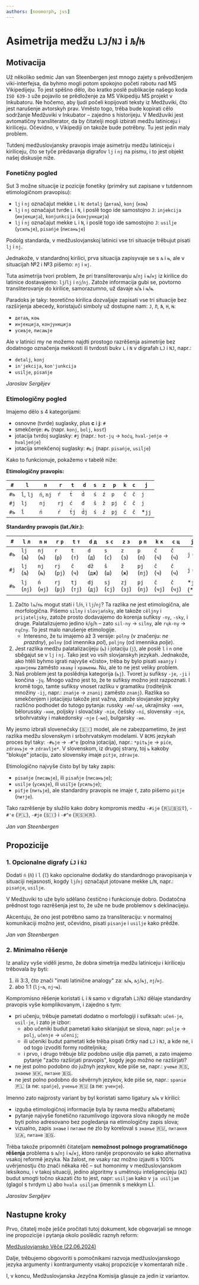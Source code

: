 ```yaml
---
authors: [noomorph, jvs]
---
```


# Asimetrija medžu `LJ`/`NJ` i `Љ`/`Њ`

## Motivacija

Už několiko sedmic Jan van Steenbergen jest mnogo zajety s prěvodženjem viki-interfejsa, da byhmo mogli potom spokojno početi rabotu nad MS Vikipedijeju. To jest spěšno dělo, ibo kratko poslě publikacije našego koda `ISO 639-3` uže pojavilo se prědloženje za MS Vikipediju MS projekt v Inkubatoru. Ne hočemo, aby ljudi počeli kopijovati teksty iz Medžuviki, čto jest narušenje avtorskyh prav. Vměsto togo, trěba bude kopirati cělo sodržanje Medžuviki v Inkubator – zajedno s historijeju. V Medžuviki jest avtomatičny transliterator, da by čitatelji mogli izbirati medžu latiniceju i kiriliceju. Očevidno, v Vikipediji on takože bude potrěbny. Tu jest jedin maly problem.

Tutdenj medžuslovjansky pravopis imaje asimetriju medžu latiniceju i kiriliceju, čto se tyče prědavanja digrafov `lj` i `nj` na pismu, i to jest objekt našej diskusije niže.

<!-- truncate -->

### Fonetičny pogled

Sut 3 možne situacije iz pozicije fonetiky (priměry sut zapisane v tutdennom etimologičnom pravopisu):

-   `lj` i `nj` označajut mekke `L` i `N`: `detalj` (`детаљ`), `konj` (`коњ`)
-   `lj` i `nj` označajut tvrde `L` i `N`, i poslě togo ide samostojno `J`: `injekcija`
    (`инјекција`), `konjunkcija` (`конјункција`)
-   `lj` i `nj` označajut mekke `L` i `N`, i poslě togo ide samostojno `J`: `usiĺje` (`усильје`),
    `pisańje` (`писаньје`)

Podolg standarda, v medžuslovjanskoj latinici vse tri situacije trěbujut pisati `lj` i `nj`.

Jednakože, v standardnoj kirilici, prva situacija zapisyvaje se s `љ` i `њ`, ale v situacijah №2 i №3 pišemo: `лј` i `нј`.

Tuta asimetrija tvori problem, že pri transliterovanju `љ`/`лј` i `њ`/`нј` iz kirilice do latinice dostavajemo: `lj`/`lj` i `nj`/`nj`. Zatože informacija gubi se, povtorno transliterovanje do kirilice, samorazumno, už davaje `љ`/`љ` i `њ`/`њ`.

Paradoks je taky: teoretično kirilica dozvaljaje zapisati vse tri situacije bez razširjenja abecedy, koristajuči  simboly už dostupne nam: `Ј`, `Л`, `Љ`, `Н`, `Њ`:

-   `детаљ`, `коњ`
-   `инјекција`, `конјункција`
-   `усиљје`, `писањје`

Ale v latinici my ne možemo najdti prostogo razrěšenja asimetrije bez dodatnogo označenja mekkosti ili tvrdosti bukv `L` i `N` v digrafah `LJ` i `NJ`, napr.:

-   `detalj`, `konj`
-   `in'jekcija`, `kon'junkcija`
-   `usiĺje`, `pisańje`

_Jaroslav Sergějev_

### Etimologičny pogled

Imajemo dělo s 4 kategorijami:

-   osnovne (tvrde) suglasky, plus **c** i **j**: `#`
-   smekčenje: `#ь` (napr. `konj`, `bolj`, `kosť`)
-   jotacija tvrdoj suglasky: `#j` (napr.: `hot-jų` → `hoćų`, `hval-jeńje` → `hvaljeńje`)
-   jotacija smekčenoj suglasky: `#ьj` (napr. `pisańje`, `usiĺje`)

Kako to funkcionuje, pokažemo v tabelě niže:

**Etimologičny pravopis:**

| `#`  | `l`       | `n`       | `r`  | `t`   | `d`   | `s` | `z` | `p`  | `k` | `c` | `j`    |
|------|-----------|-----------|------|-------|-------|-----|-----|------|-----|-----|--------|
| `#ь` | `ĺ`, `lj` | `ń`, `nj` | `ŕ`  | `t́`  | `d́`  | `ś` | `ź` | `p`  | `č` | `č` | `j`    |
| `#j` | `lj`      | `nj`      | `rj` | `ć`   | `đ`   | `š` | `ž` | `pj` | `č` | `č` | `j`    |
| `#ь` | `ĺ`       | `ń`       | `ŕ`  | `t́j` | `d́j` | `ś` | `ź` | `pj` | `č` | `č` | \*`jj` |

**Standardny pravopis (lat./kir.):**

| `#`  | `l` `л`     | `n` `н`    | `r` `р`     | `t` `т`     | `d` `д`     | `s` `с`     | `z` `з`     | `p` `п`     | `k` `к`    | `c` `ц`    | `j` `ј`         |
|------|-------------|------------|-------------|-------------|-------------|-------------|-------------|-------------|------------|------------|-----------------|
| `#ь` | `lj` (`љ`)  | `nj` (`њ`) | `r` (`р`)   | `t` (`т`)   | `d` (`д`)   | `s` (`с`)   | `z` (`з`)   | `p` (`п`)   | `č` (`ч`)  | `č` (`ч`)  | `j` (`ј`)       |
| `#j` | `lj` (`љ`)  | `nj` (`њ`) | `rj` (`рј`) | `č` (`ч`)   | `dž` (`дж`) | `š` (`ш`)   | `ž` (`ж`)   | `pj` (`пј`) | `č` (`ч`)  | `č` (`ч`)  | `j` (`ј`)       |
| `#ь` | `lj` (`лј`) | `ń` (`нј`) | `rj` (`рј`) | `tj` (`тј`) | `dj` (`дј`) | `sj` (`сј`) | `zj` (`зј`) | `pj` (`пј`) | `č` (`чј`) | `č` (`чј`) | \*`jj` (\*`јј`) |

1. Začto `lь`/`nь` mogut stati i `ĺ`/`ń`, i `lj`/`nj`? Ta razlika ne jest etimologična, ale morfologična.
Pišemo `siĺny` i `slovjańsky`, ale takože `cěljny` i `prijateljsky`, zatože prosto dodavajemo do korenja sufiksy `-ny`, `-sky`, i druge. Palatalizujemo jedino `k`/`g`/`h` – zato `sil-ny` → `siĺny`, ale `rųk-ny` → `rųčny`. To jest malo narušenje etimologije.
    * Interesno, že tu imajemo až 3 versije: `pȯlny` (v značenju: _ne prazdny_), `poĺny`
(od imennika _pol_), `poljny` (od imennika _polje_).
2. Jest razlika medžu palatalizacijeju (`ь`) i jotaciju (`j`), ale poslě `l` i `n` one sběgajut se v `lj` i `nj`. Tako jest vo vsih slovjanskyh jezykah. Jednakože, ako htěli byhmo igrati najvyše «čisto», trěba by bylo pisati `хвалју` i `хранјены` zaměsto `хваљу` i `храњены`. Nu, ale to ne jest veliky problem.
3. Naš problem jest ta poslědnja kategorija (`ьј`). Tvoret ju sufiksy `-je`, `-ji` i končina `-jų`. Mnogo važno jest to, že te sufiksy možno jest razpoznati. I kromě togo, tamte sufiksy vnoset razliku v gramatiku (roditeljnik množiny `-ij`, napr.: `znańje` → `znanij` zaměsto `znanj`). Razlika so smekčenjem i jotacijeju takože jest važna, zatože slovjanske jezyky različno podhodet do tutogo pytanja: russky `-ие`/`-ье`, ukrajinsky `-ння`, bělorussky
`-нне`, poljsky i slovačsky `-nie`, češsky `-ní`, slovensky `-nje`, srbohrvatsky i makedonsky `-nje` (`-ње`), bulgarsky `-не`.

My jesmo izbrali slovenečsky (🇸🇮) model, ale ne zabezpametimo, že jest razlika medžu slovenskym i srbohrvatskym modelami. V `BCMS` jezykah proces byl taky: `-#ьје` → `-#^e` (polna jotacija), napr.: `*pitьje` → `piće`, `zdravьje` → `zdravlje*`. V slovenskom, iz drugoj strany, toj `ь` kakoby "blokuje" jotaciju, zato slovensky imaje `pitje`, `zdravje`.

Etimologično najvyše čisto byl by taky zapis:

* `pisańje` (`писањје`), ili `pisaňje` (`писаньје`);
* `usiĺje` (`усиљје`), ili `usiľje` (`усильје`);
* `piťje` (`питьје`), ale standardny pravopis ne imaje `ť`, zato pišemo `pitje` (`питје`).

Tako razrěšenje by služilo kako dobry kompromis medžu `-#ije` (🇷🇺🇧🇬☦), `-#'e` (🇵🇱), `-#je` (🇸🇮) i `-#^e` (🇷🇸🇭🇷).

_Jan van Steenbergen_

## Propozicije

### 1. Opcionalne digrafy `ĹJ` i `ŃJ`

Dodati `ń` (`ň`) i `ĺ` (`ľ`) kako opcionalne dodatky do standardnogo pravopisanja v situaciji nejasnosti, kogdy `lj`/`nj` označajut jotovane mekke `L`/`N`, napr.: `pisańje`, `usiĺje`.

V Medžuviki to uže bylo sdělano čestično i funkcionuje dobro.
Dodatočna prědnost togo razrěšenja jest to, že uže ne bude problemov s deklinacijeju.

Akcentuju, že ono jest potrěbno samo za transliteraciju: v normalnoj komunikaciji možno
jest, očevidno, pisati `pisanje` i `usilje` kako prědže.

_Jan van Steenbergen_

### 2. Minimalno rěšenje

Iz analizy vyše viděli jesmo, že dobra simetrija medžu latiniceju i kiriliceju trěbovala by byti:

1) ili 3:3, čto znači "imati latinične analogy" za: `љ`/`њ`, `љј`/`њј`, `лј`/`нј`.
2) abo 1:1 (`lj`-`љ`, `nj`-`њ`).

Kompromisno rěšenje koristati `Ĺ` i `Ń` samo v digrafah `ĹJ`/`ŃJ` dělaje standardny pravopis vyše komplikovanym, i zajedno s tym:

- pri učenju, trěbuje pametati dodatno o morfologiji i sufiksah: `učeń-je`, `usiĺ-je`, i zato je izbor:
  - abo učeniki budut pametati kako sklanjajut se slova, napr: `polje` → `polj`, `učenje` → `učenij`;
  - ili učeniki budut pametati kde trěba pisati črtky nad `LJ` i `NJ`, a kde ne, i od togo izvoditi formy roditeljnika;
  - i prvo, i drugo trěbuje bliz podobno usilje dlja pameti, a zato imajemo pytanje "začto razširjati pravopis", kogdy jego možno ne razširjati?
- ne jest polno podobno do južnyh jezykov, kde piše se, napr.: `учење` 🇷🇸, `знаење` 🇲🇰, `питане` 🇧🇬.
- ne jest polno podobno do sěvěrnyh jezykov, kde piše se, napr.: `spanie` 🇵🇱 (a ne: `spańje`), `ученье` 🇷🇺 (a ne: `ученје`).


Imenno zato najprosty variant by byl koristati samo ligatury `љ`/`њ` v kirilici:
- izguba etimologičnoj informacije byla by ravna medžu alfabetami;
- pytanje najvyše fonetično razumlivogo izgovora slova nikogdy ne može byti polno adresovano bez pogledanja na etimologičny zapis slova;
- vizualno, zapis `знање` i `питање` ne zlo by koreloval s `знанье` 🇷🇺, `питання` 🇺🇦, `питане` 🇧🇬.

Trěba takože pripomněti čitateljam **nemožnost polnogo programatičnogo rěšenja** problema s `љ`/`лј` i `њ`/`нј`, ktoro raněje proponovalo se kako alternativa vsakoj reformě jezyka. Na žalost, ne vsaky raz možno izjaviti s 100% uvěrjenostju čto znači někaka rěč – sut homonimy v medžuslovjanskom leksikonu, i v takoj situaciji, jedino algoritmy s umětnoju inteligencijeju (`AI`) budut smogti točno skazati čto to jest, napr: `usiljam` kako v `ja usiljam` (glagol s tvrdym `L`) abo `hvala usiĺjam` (imennik s mekkym L).

_Jaroslav Sergějev_

## Nastupne kroky

Prvo, čitatelj može ješče pročitati tutoj dokument, kde obgovarjali se mnoge ine propozicije i pytanja okolo poslědic raznyh reform:

[Medžuslovjansko Věče (22.06.2024)](https://docs.google.com/document/d/1XihmB0ETegx2PxKG0EIGUY6Sm0Kz9t21KViRlt-zCus)

Dalje, trěbujemo obgovoriti s pomočnikami razvoja medžuslovjanskogo jezyka argumenty i kontrargumenty vsakoj propozicije v komentarah niže .

I, v koncu, Medžuslovjanska Jezyčna Komisija glasuje za jedin iz variantov.
